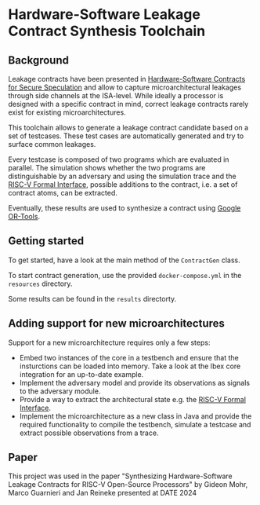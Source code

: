# Hardware-Software Leakage Contract Synthesis Toolchain

## Background

Leakage contracts have been presented
in [Hardware-Software Contracts for Secure Speculation](https://doi.org/10.1109/SP40001.2021.00036) and allow to capture
microarchitectural leakages through side channels at the ISA-level. While ideally a processor is designed with a
specific contract in mind, correct leakage contracts rarely exist for existing microarchitectures.

This toolchain allows to generate a leakage contract candidate based on a set of testcases. These test cases are
automatically generated and try to surface common leakages.

Every testcase is composed of two programs which are evaluated in parallel. The simulation shows whether the two
programs are distinguishable by an adversary and using the simulation trace and
the [RISC-V Formal Interface](https://github.com/SymbioticEDA/riscv-formal/blob/master/docs/rvfi.md), possible additions
to the contract, i.e. a set of contract atoms, can be extracted.

Eventually, these results are used to synthesize a contract using [Google OR-Tools](https://github.com/google/or-tools).

## Getting started

To get started, have a look at the main method of the `ContractGen` class.

To start contract generation, use the provided `docker-compose.yml` in the `resources` directory.

Some results can be found in the `results` directorty.

## Adding support for new microarchitectures

Support for a new microarchitecture requires only a few steps:

- Embed two instances of the core in a testbench and ensure that the insturctions can be loaded into memory. Take a look
  at the Ibex core integration for an up-to-date example.
- Implement the adversary model and provide its observations as signals to the adversary module.
- Provide a way to extract the architectural state e.g.
  the [RISC-V Formal Interface](https://github.com/SymbioticEDA/riscv-formal/blob/master/docs/rvfi.md).
- Implement the microarchitecture as a new class in Java and provide the required functionality to compile the
  testbench, simulate a testcase and extract possible observations from a trace.

## Paper

This project was used in the paper "Synthesizing Hardware-Software Leakage Contracts for RISC-V Open-Source Processors"
by Gideon Mohr, Marco Guarnieri and Jan Reineke presented at DATE 2024
